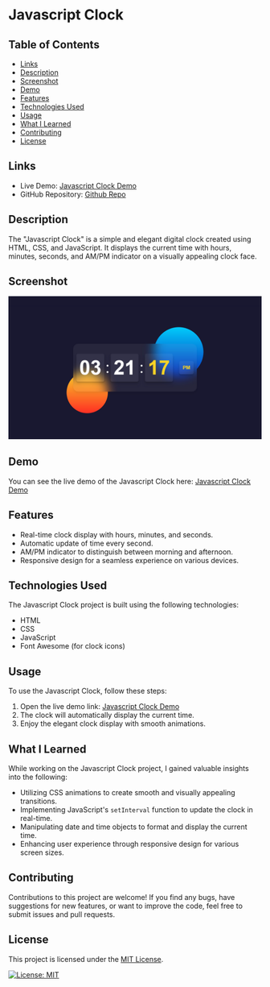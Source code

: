 # Javascript Clock

## Table of Contents

- [Links](#links)
- [Description](#description)
- [Screenshot](#screenshot)
- [Demo](#demo)
- [Features](#features)
- [Technologies Used](#technologies-used)
- [Usage](#usage)
- [What I Learned](#what-i-learned)
- [Contributing](#contributing)
- [License](#license)

## Links

- Live Demo: [Javascript Clock Demo](https://aruntutter.github.io/javascript-clock/)
- GitHub Repository: [Github Repo](https://github.com/aruntutter/javascript-clock)

## Description

The "Javascript Clock" is a simple and elegant digital clock created using HTML, CSS, and JavaScript. It displays the current time with hours, minutes, seconds, and AM/PM indicator on a visually appealing clock face.

## Screenshot

![Javascript Clock Screenshot](<./assets/screenshot/clock-ss.png>)

## Demo

You can see the live demo of the Javascript Clock here: [Javascript Clock Demo](https://eclectic-starburst-503a95.netlify.app)

## Features

- Real-time clock display with hours, minutes, and seconds.
- Automatic update of time every second.
- AM/PM indicator to distinguish between morning and afternoon.
- Responsive design for a seamless experience on various devices.

## Technologies Used

The Javascript Clock project is built using the following technologies:

- HTML
- CSS
- JavaScript
- Font Awesome (for clock icons)

## Usage

To use the Javascript Clock, follow these steps:

1. Open the live demo link: [Javascript Clock Demo](https://eclectic-starburst-503a95.netlify.app)
2. The clock will automatically display the current time.
3. Enjoy the elegant clock display with smooth animations.

## What I Learned

While working on the Javascript Clock project, I gained valuable insights into the following:

- Utilizing CSS animations to create smooth and visually appealing transitions.
- Implementing JavaScript's `setInterval` function to update the clock in real-time.
- Manipulating date and time objects to format and display the current time.
- Enhancing user experience through responsive design for various screen sizes.

## Contributing

Contributions to this project are welcome! If you find any bugs, have suggestions for new features, or want to improve the code, feel free to submit issues and pull requests.

## License

This project is licensed under the [MIT License](./LICENSE).

[![License: MIT](https://img.shields.io/badge/License-MIT-yellow.svg)](./LICENSE)
